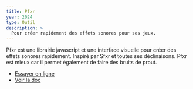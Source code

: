 ```yaml
---
title: Pfxr
year: 2024
type: Outil
description: >
  Pour créer rapidement des effets sonores pour ses jeux.
---
```


Pfxr est une librairie javascript et une interface visuelle pour créer des effets sonores rapidement. Inspiré par Sfxr et toutes ses déclinaisons. Pfxr est mieux car il permet également de faire des bruits de prout.

- [Essayer en ligne](https://achtaitaipai.github.io/pfxr/)
- [Voir la doc](https://github.com/achtaitaipai/pfxr/blob/main/packages/synth/README.md)
